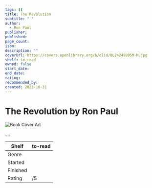```yaml
---
tags: []
title: The Revolution
subtitle: " "
author:
  - Ron Paul
publisher:
published:
page_count:
isbn:
description: ""
coverUrl: https://covers.openlibrary.org/b/olid/OL24249895M-M.jpg
shelf: to-read
owned: false
start_date:
end_date:
rating:
recommended_by:
created: 2023-10-31
---
```


# The Revolution by Ron Paul

![Book Cover Art](https://covers.openlibrary.org/b/olid/OL24249895M-M.jpg)

_ _

| Shelf | to-read |
| --- | --- |
| Genre |  |
| Started |  |
| Finished |  |
| Rating | /5 |

